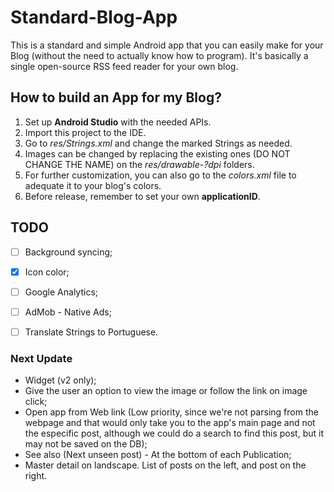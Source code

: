 # Standard-Blog-App
This is a standard and simple Android app that you can easily make for your Blog (without the need to actually know how to program).
It's basically a single open-source RSS feed reader for your own blog.

## How to build an App for my Blog?
1. Set up **Android Studio** with the needed APIs.
2. Import this project to the IDE.
3. Go to *res/Strings.xml* and change the marked Strings as needed.
4. Images can be changed by replacing the existing ones (DO NOT CHANGE THE NAME) on the *res/drawable-?dpi* folders.
5. For further customization, you can also go to the *colors.xml* file to adequate it to your blog's colors.
6. Before release, remember to set your own **applicationID**.


## TODO
- [ ] Background syncing;
- [x] Icon color;
- [ ] Google Analytics;
- [ ] AdMob - Native Ads;
- [ ] Translate Strings to Portuguese.


### Next Update
- Widget (v2 only);
- Give the user an option to view the image or follow the link on image click;
- Open app from Web link (Low priority, since we're not parsing from the webpage and that would only take you to the app's main page and not the especific post, although we could do a search to find this post, but it may not be saved on the DB);
- See also (Next unseen post) - At the bottom of each Publication;
- Master detail on landscape. List of posts on the left, and post on the right.
